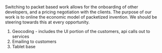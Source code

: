 Switching to packet based work allows for the onboarding of other developers, and a pricing negotiation with the clients.  The purpose of our work is to online the economic model of packetized invention.  We should be steering towards this at every opportunity.

1. Geocoding - includes the UI portion of the customers, api calls out to services
2. Emailing to customers
3. Tablet base



